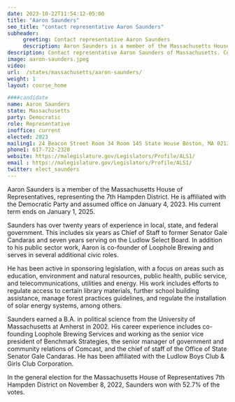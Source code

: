 ```yaml
---
date: 2023-10-22T11:54:12-05:00
title: "Aaron Saunders"
seo_title: "contact representative Aaron Saunders"
subheader:
     greeting: Contact representative Aaron Saunders
     description: Aaron Saunders is a member of the Massachusetts House of Representatives, representing the 7th Hampden District. He is affiliated with the Democratic Party and assumed office on January 4, 2023. His current term ends on January 1, 2025.
description: Contact representative Aaron Saunders of Massachusetts. Contact information for Aaron Saunders includes email address, phone number, and mailing address.
image: aaron-saunders.jpeg
video:
url:  /states/massachusetts/aaron-saunders/
weight: 1
layout: course_home

####candidate
name: Aaron Saunders
state: Massachusetts
party: Democratic
role: Representative
inoffice: current
elected: 2023
mailing1: 24 Beacon Street Room 34 Room 145 State House Boston, MA 02133
phone1: 617-722-2320
website: https://malegislature.gov/Legislators/Profile/ALS1/
email : https://malegislature.gov/Legislators/Profile/ALS1/
twitter: elect_saunders
---
```


Aaron Saunders is a member of the Massachusetts House of Representatives, representing the 7th Hampden District. He is affiliated with the Democratic Party and assumed office on January 4, 2023. His current term ends on January 1, 2025.

Saunders has over twenty years of experience in local, state, and federal government. This includes six years as Chief of Staff to former Senator Gale Candaras and seven years serving on the Ludlow Select Board. In addition to his public sector work, Aaron is co-founder of Loophole Brewing and serves in several additional civic roles.

He has been active in sponsoring legislation, with a focus on areas such as education, environment and natural resources, public health, public service, and telecommunications, utilities and energy. His work includes efforts to regulate access to certain library materials, further school building assistance, manage forest practices guidelines, and regulate the installation of solar energy systems, among others.

Saunders earned a B.A. in political science from the University of Massachusetts at Amherst in 2002. His career experience includes co-founding Loophole Brewing Services and working as the senior vice president of Benchmark Strategies, the senior manager of government and community relations of Comcast, and the chief of staff of the Office of State Senator Gale Candaras. He has been affiliated with the Ludlow Boys Club & Girls Club Corporation.

In the general election for the Massachusetts House of Representatives 7th Hampden District on November 8, 2022, Saunders won with 52.7% of the votes.
